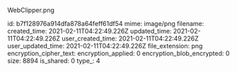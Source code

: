 WebClipper.png

id: b7f128976a914dfa878a64feff61df54
mime: image/png
filename: 
created_time: 2021-02-11T04:22:49.226Z
updated_time: 2021-02-11T04:22:49.226Z
user_created_time: 2021-02-11T04:22:49.226Z
user_updated_time: 2021-02-11T04:22:49.226Z
file_extension: png
encryption_cipher_text: 
encryption_applied: 0
encryption_blob_encrypted: 0
size: 8894
is_shared: 0
type_: 4